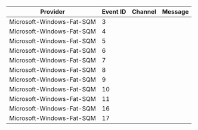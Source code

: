 Provider                   |  Event ID  |  Channel  |  Message
---------------------------|------------|-----------|---------
Microsoft-Windows-Fat-SQM  |  3         |           |
Microsoft-Windows-Fat-SQM  |  4         |           |
Microsoft-Windows-Fat-SQM  |  5         |           |
Microsoft-Windows-Fat-SQM  |  6         |           |
Microsoft-Windows-Fat-SQM  |  7         |           |
Microsoft-Windows-Fat-SQM  |  8         |           |
Microsoft-Windows-Fat-SQM  |  9         |           |
Microsoft-Windows-Fat-SQM  |  10        |           |
Microsoft-Windows-Fat-SQM  |  11        |           |
Microsoft-Windows-Fat-SQM  |  16        |           |
Microsoft-Windows-Fat-SQM  |  17        |           |